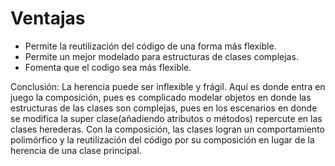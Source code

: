 # Ventajas
- Permite la reutilización del código de una forma más flexible.
- Permite un mejor modelado para estructuras de clases complejas.
- Fomenta que el codigo sea más flexible.


Conclusión:
La herencia puede ser inflexible y frágil. Aquí es donde entra en juego la composición, pues es complicado modelar objetos en donde las estructuras de las clases son complejas, pues en los escenarios en donde se modifica la super clase(añadiendo atributos o métodos) repercute en las clases herederas. Con la composición, las clases logran un comportamiento polimórfico y la reutilización del código por su composición en lugar de la herencia de una clase principal.
